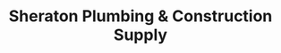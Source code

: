 ---
title: "Sheraton Plumbing & Construction Supply"
url: /manila/sheraton-plumbing-and-construction-supply/
shop: hardware
---